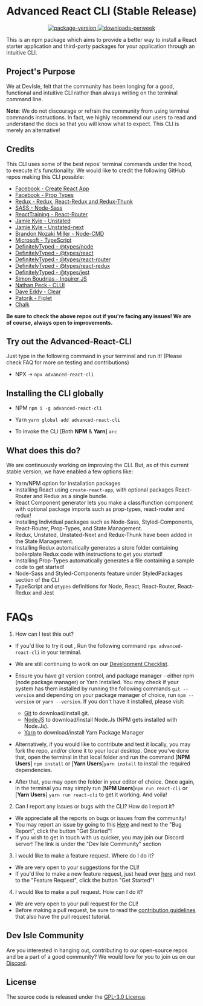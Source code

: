 <h1 align="center">
  Advanced React CLI (Stable Release)
</h1>

<p align="center">
  <a href="https://www.npmjs.com/package/advanced-react-cli">
    <img src="https://img.shields.io/npm/v/advanced-react-cli.svg?color=blue" alt="package-version" />
  </a>
  <a href="https://www.npmjs.com/package/advanced-react-cli">
    <img src="https://img.shields.io/npm/dw/advanced-react-cli.svg" alt="downloads-perweek" />
  </a>
</p>

This is an npm package which aims to provide a better way to install a React starter application and third-party packages for your application through an intuitive CLI.

## Project's Purpose

We at DevIsle, felt that the community has been longing for a good, functional and intuitive CLI rather than always writing on the terminal command line.

**Note**: We do not discourage or refrain the community from using terminal commands instructions. In fact, we highly recommend our users to read and understand the docs so that you will know what to expect. This CLI is merely an alternative!

## Credits

This CLI uses some of the best repos' terminal commands under the hood, to execute it's functionality. We would like to credit the following GitHub repos making this CLI possible:

- [Facebook - Create React App](https://github.com/facebook/create-react-app)
- [Facebook - Prop Types](https://github.com/facebook/prop-types)
- [Redux - Redux, React-Redux and Redux-Thunk](https://github.com/reduxjs)
- [SASS - Node-Sass](https://github.com/sass/node-sass)
- [ReactTraining - React-Router](https://github.com/ReactTraining/react-router)
- [Jamie Kyle - Unstated](https://github.com/jamiebuilds/unstated)
- [Jamie Kyle - Unstated-next](https://github.com/jamiebuilds/unstated-next)
- [Brandon Nozaki Miller - Node-CMD](https://github.com/RIAEvangelist/node-cmd)
- [Microsoft - TypeScript](https://www.npmjs.com/package/typescript)
- [DefinitelyTyped - @types/node](https://www.npmjs.com/package/@types/node)
- [DefinitelyTyped - @types/react](https://www.npmjs.com/package/@types/react)
- [DefinitelyTyped - @types/react-router](https://www.npmjs.com/package/@types/react-router)
- [DefinitelyTyped - @types/react-redux](https://www.npmjs.com/package/@types/react-redux)
- [DefinitelyTyped - @types/jest](https://www.npmjs.com/package/@types/jest)
- [Simon Boudrias - Inquirer JS](https://github.com/SBoudrias/Inquirer.js/)
- [Nathan Peck - CLUI](https://www.npmjs.com/package/clui)
- [Dave Eddy - Clear](https://github.com/bahamas10/node-clear)
- [Patorjk - Figlet](https://github.com/patorjk/figlet.js)
- [Chalk](https://www.npmjs.com/package/chalk)

**Be sure to check the above repos out if you're facing any issues! We are of course, always open to improvements.**

## Try out the Advanced-React-CLI

Just type in the following command in your terminal and run it! (Please check FAQ for more on testing and contributions)

- NPX -> `npx advanced-react-cli`

## Installing the CLI globally

- NPM
  `npm i -g advanced-react-cli`

- Yarn
  `yarn global add advanced-react-cli`

- To invoke the CLI [Both **NPM** & **Yarn**]
  `arc`

## What does this do?

We are continuously working on improving the CLI. But, as of this current stable version, we have enabled a few options like:

- Yarn/NPM option for installation packages
- Installing React using `create-react-app`, with optional packages React-Router and Redux as a single bundle.
- React Component generator lets you make a class/function component with optional package imports such as prop-types, react-router and redux!
- Installing Individual packages such as Node-Sass, Styled-Components, React-Router, Prop-Types, and State Management.
- Redux, Unstated, Unstated-Next and Redux-Thunk have been added in the State Management.
- Installing Redux automatically generates a store folder containing boilerplate Redux code with instructions to get you started!
- Installing Prop-Types automatically generates a file containing a sample code to get started!
- Node-Sass and Styled-Components feature under StyledPackages section of the CLI
- TypeScript and `@types` definitions for Node, React, React-Router, React-Redux and Jest

# FAQs

1. How can I test this out?

- If you'd like to try it out , Run the following command `npx advanced-react-cli` in your terminal.
- We are still continuing to work on our [Development Checklist](https://github.com/devisle/advanced-react-cli/tree/master/docs).

- Ensure you have git version control, and package manager - either npm (node package manager) or Yarn Installed. You may check if your system has them installed by running the following commands `git --version` and depending on your package manager of choice, run `npm --version` or `yarn --version`. If you don't have it installed, please visit:

  - [Git](https://git-scm.com/downloads) to download/install git.
  - [NodeJS](https://nodejs.org/en/download/) to download/install Node.Js (NPM gets installed with Node.Js).
  - [Yarn](https://yarnpkg.com/en/docs/getting-started) to download/install Yarn Package Manager

- Alternatively, if you would like to contribute and test it locally, you may fork the repo, and/or clone it to your local desktop. Once you've done that, open the terminal in that local folder and run the command [**NPM Users**] `npm install` or [**Yarn Users**]`yarn install` to install the required dependencies.
- After that, you may open the folder in your editor of choice. Once again, in the terminal you may simply run [**NPM Users**]`npm run react-cli` or [**Yarn Users**] `yarn run react-cli` to get it working. And voila!

2. Can I report any issues or bugs with the CLI? How do I report it?

- We appreciate all the reports on bugs or issues from the community!
- You may report an issue by going to this [Here](https://github.com/devisle/advanced-react-cli/issues/new/choose) and next to the "Bug Report", click the button "Get Started"!
- If you wish to get in touch with us quicker, you may join our Discord server! The link is under the "Dev Isle Community" section

3. I would like to make a feature request. Where do I do it?

- We are very open to your suggestions for the CLI!
- If you'd like to make a new feature request, just head over [here](https://github.com/devisle/advanced-react-cli/issues/new/choose) and next to the "Feature Request", click the button "Get Started"!

4. I would like to make a pull request. How can I do it?

- We are very open to your pull request for the CLI!
- Before making a pull request, be sure to read the [contribution guidelines](https://github.com/devisle/advanced-react-cli/blob/master/CONTRIBUTING.md) that also have the pull request tutorial.

## Dev Isle Community

Are you interested in hanging out, contributing to our open-source repos and be a part of a good community? We would love for you to join us on our [Discord](http://discord.gg/MSTQKRE).

## License

The source code is released under the [GPL-3.0 License](https://github.com/devisle/advanced-react-cli/blob/master/LICENSE).
